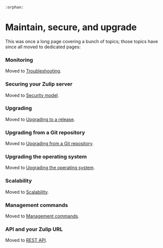 ```{eval-rst}
:orphan:
```

# Maintain, secure, and upgrade

This was once a long page covering a bunch of topics; those topics
have since all moved to dedicated pages:

### Monitoring
Moved to [Troubleshooting](../production/troubleshooting.html#monitoring).

### Securing your Zulip server

Moved to [Security model](../production/security-model.md).

### Upgrading

Moved to [Upgrading to a release](../production/upgrade-or-modify.html#upgrading-to-a-release).

### Upgrading from a Git repository

Moved to [Upgrading from a Git
repository](../production/upgrade-or-modify.html#upgrading-from-a-git-repository).

### Upgrading the operating system

Moved to [Upgrading the operating
system](../production/upgrade-or-modify.html#upgrading-the-operating-system).

### Scalability

Moved to [Scalability](../production/requirements.html#scalability).

### Management commands

Moved to [Management commands](../production/management-commands.md).

### API and your Zulip URL

Moved to [REST API](https://zulip.com/api/rest).
